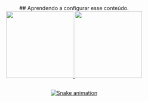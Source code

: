 <div align="center">
  ## Aprendendo a configurar esse conteúdo.
</div>
<div align="center">
  <a href="https://github.com/oinetsrv">
  <img height="180em" src="https://github-readme-stats.vercel.app/api?username=oinetsrv&show_icons=true&theme=dracula&include_all_commits=true&count_private=true"/>
  <img height="180em" src="https://github-readme-stats.vercel.app/api/top-langs/?username=oinetsrv&layout=compact&langs_count=7&theme=dracula"/>
</div>
  
  ##
<div align="center"> 

![Snake animation](https://github.com/oinetsrv/oinetsrv/blob/output/github-contribution-grid-snake.svg)
 
</div>
